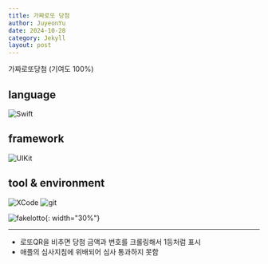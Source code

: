```yaml
---
title: 가짜로또 당첨
author: JuyeonYu
date: 2024-10-28
category: Jekyll
layout: post
---
```


가짜로또당첨 (기여도 100%)

language
----
![Swift](https://img.shields.io/badge/swift-F54A2A?style=for-the-badge&logo=swift&logoColor=white) 

framework
----
![UIKit](https://img.shields.io/badge/UIkit-000000?style=for-the-badge&logo=ios&logoColor=white) 

tool & environment
----
![XCode](https://img.shields.io/badge/XCode-147EFB.svg?style=for-the-badge&logo=xcode&logoColor=white)
![git](https://img.shields.io/badge/git-F05032.svg?style=for-the-badge&logo=git&logoColor=white)

![fakelotto](https://github.com/user-attachments/assets/514f8281-2bfe-4619-a256-721c9bf1453a){: width="30%"}

-----
- 로또QR을 비추면 당첨 금액과 번호를 크롤링해서 1등처럼 표시
- 애플의 심사지침에 위배되어 심사 통과하지 못함